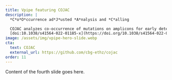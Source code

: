 ```yaml
---
title: Vpipe featuring COJAC
description: |
  *C*o*O*ccurrence ad*J*usted *A*nalysis and *C*alling

  COJAC analyzes co-occurrence of mutations on amplicons for early detection of viral variants of concern in wastewater samples.
  [doi:10.1038/s41564-022-01185-x](https://doi.org/10.1038/s41564-022-01185-x)
image: /assets/img/vpipe-hero-slide.webp
cta:
  text: COJAC
  external_url: https://github.com/cbg-ethz/cojac
order: 11
---
```


Content of the fourth slide goes here.
